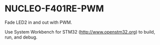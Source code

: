 # NUCLEO-F401RE-PWM

Fade LED2 in and out with PWM.

Use System Workbench for STM32 (http://www.openstm32.org) to build, run, and debug.
